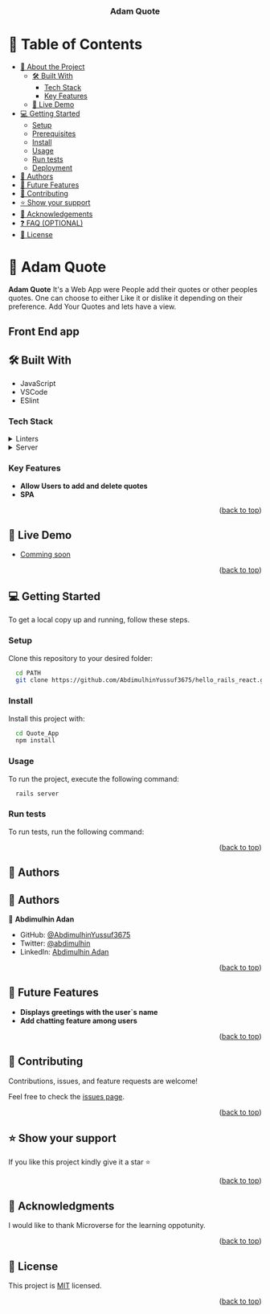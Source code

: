 <a name="readme-top"></a>


<div align="center" font-size="30px">
  <h3><b>Adam Quote</b></h3>
</div>


# 📗 Table of Contents

- [📖 About the Project](#about-project)
  - [🛠 Built With](#built-with)
    - [Tech Stack](#tech-stack)
    - [Key Features](#key-features)
  - [🚀 Live Demo](#live-demo)
- [💻 Getting Started](#getting-started)
  - [Setup](#setup)
  - [Prerequisites](#prerequisites)
  - [Install](#install)
  - [Usage](#usage)
  - [Run tests](#run-tests)
  - [Deployment](#triangular_flag_on_post-deployment)
- [👥 Authors](#authors)
- [🔭 Future Features](#future-features)
- [🤝 Contributing](#contributing)
- [⭐️ Show your support](#support)
- [🙏 Acknowledgements](#acknowledgements)
- [❓ FAQ (OPTIONAL)](#faq)
- [📝 License](#license)

<!-- PROJECT DESCRIPTION -->

# 📖 Adam Quote

<a name="about-project"></a>

**Adam Quote** It's a Web App were People add their quotes or other peoples quotes. One can choose to either Like it or dislike it depending on their preference. Add Your Quotes and lets have a view.

##  Front End app <a name="live-demo"></a>


## 🛠 Built With <a name="built-with"></a>

- JavaScript
- VSCode
- ESlint

### Tech Stack <a name="tech-stack"></a>

<details>
  <summary>Linters</summary>
  <ul>
  <li>ESlint</li>
  </ul>
</details>

<details>
  <summary>Server</summary>
  <ul>
  <li></li>
  </ul>
</details>


### Key Features <a name="key-features"></a>

- **Allow Users to add and delete quotes**
- **SPA**

<p align="right">(<a href="#readme-top">back to top</a>)</p>


## 🚀 Live Demo <a name="live-demo"></a>

- [Comming soon](#)



<p align="right">(<a href="#readme-top">back to top</a>)</p>


## 💻 Getting Started <a name="getting-started"></a>

To get a local copy up and running, follow these steps.

### Setup

Clone this repository to your desired folder:

```sh
  cd PATH
  git clone https://github.com/AbdimulhinYussuf3675/hello_rails_react.git
```

### Install

Install this project with:

```sh
  cd Quote_App
  npm install
```

### Usage

To run the project, execute the following command:

```sh
  rails server
```

### Run tests

To run tests, run the following command:



<p align="right">(<a href="#readme-top">back to top</a>)</p>


## 👥 Authors <a name="authors"></a>

## 👥 Authors <a name="authors"></a>

👤 **Abdimulhin Adan**

- GitHub: [@AbdimulhinYussuf3675](https://github.com/AbdimulhinYussuf3675)
- Twitter: [@abdimulhin](https://twitter.com/abdimulhin)
- LinkedIn: [Abdimulhin Adan](https://github.com/AbdimulhinYussuf3675)

<p align="right">(<a href="#readme-top">back to top</a>)</p>



## 🔭 Future Features <a name="future-features"></a>

-  **Displays greetings with the user`s name**
- **Add chatting feature among users**

<p align="right">(<a href="#readme-top">back to top</a>)</p>


## 🤝 Contributing <a name="contributing"></a>

Contributions, issues, and feature requests are welcome!

Feel free to check the [issues page](https://github.com/AbdimulhinYussuf3675/hello_rails_react/issues).

<p align="right">(<a href="#readme-top">back to top</a>)</p>


## ⭐️ Show your support <a name="support"></a>

If you like this project kindly give it a star ⭐️

<p align="right">(<a href="#readme-top">back to top</a>)</p>


## 🙏 Acknowledgments <a name="acknowledgements"></a>

I would like to thank Microverse for the learning oppotunity.

<p align="right">(<a href="#readme-top">back to top</a>)</p>

<!-- LICENSE -->

## 📝 License <a name="license"></a>

This project is [MIT](./LICENSE.md) licensed.

<p align="right">(<a href="#readme-top">back to top</a>)</p>